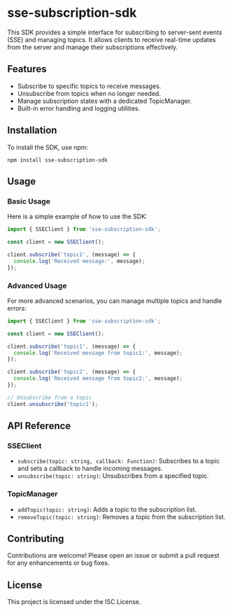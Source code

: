 # sse-subscription-sdk

This SDK provides a simple interface for subscribing to server-sent events (SSE) and managing topics. It allows clients to receive real-time updates from the server and manage their subscriptions effectively.

## Features

- Subscribe to specific topics to receive messages.
- Unsubscribe from topics when no longer needed.
- Manage subscription states with a dedicated TopicManager.
- Built-in error handling and logging utilities.

## Installation

To install the SDK, use npm:

```
npm install sse-subscription-sdk
```

## Usage

### Basic Usage

Here is a simple example of how to use the SDK:

```typescript
import { SSEClient } from 'sse-subscription-sdk';

const client = new SSEClient();

client.subscribe('topic1', (message) => {
  console.log('Received message:', message);
});
```

### Advanced Usage

For more advanced scenarios, you can manage multiple topics and handle errors:

```typescript
import { SSEClient } from 'sse-subscription-sdk';

const client = new SSEClient();

client.subscribe('topic1', (message) => {
  console.log('Received message from topic1:', message);
});

client.subscribe('topic2', (message) => {
  console.log('Received message from topic2:', message);
});

// Unsubscribe from a topic
client.unsubscribe('topic1');
```

## API Reference

### SSEClient

- `subscribe(topic: string, callback: Function)`: Subscribes to a topic and sets a callback to handle incoming messages.
- `unsubscribe(topic: string)`: Unsubscribes from a specified topic.

### TopicManager

- `addTopic(topic: string)`: Adds a topic to the subscription list.
- `removeTopic(topic: string)`: Removes a topic from the subscription list.

## Contributing

Contributions are welcome! Please open an issue or submit a pull request for any enhancements or bug fixes.

## License

This project is licensed under the ISC License.